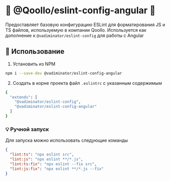 # :whale: @Qoollo/eslint-config-angular :whale:

Предоставляет базовую конфигурацию ESLint для форматирования JS и TS файлов, используемую в компании Qoollo.
Используется как дополнение к `@vadiminator/eslint-config` для работы с Angular

## :dart: Использование

1) Установить из NPM

```bash
npm i --save-dev @vadiminator/eslint-config-angular
```

2) Создать в корне проекта файл `.eslintrc` с указанным содержимым
```bash
{
  "extends": [
    "@vadiminator/eslint-config",
    "@vadiminator/eslint-config-angular"
  ]
}
```

### :bulb: Ручной запуск

Для запуска можно использовать следующие команды

```json
{
  "lint:ts": "npx eslint src",
  "lint:js": "npx eslint **/*.js",
  "lint:ts:fix": "npx eslint --fix src",
  "lint:js:fix": "npx eslint **/*.js --fix"
}
```
